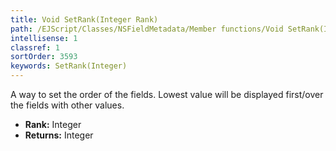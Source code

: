```yaml
---
title: Void SetRank(Integer Rank)
path: /EJScript/Classes/NSFieldMetadata/Member functions/Void SetRank(Integer p_0)
intellisense: 1
classref: 1
sortOrder: 3593
keywords: SetRank(Integer)
---
```



A way to set the order of the fields. Lowest value will be displayed first/over the fields with other values.



* **Rank:** Integer
* **Returns:** Integer


